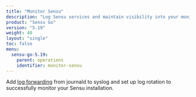 ```yaml
---
title: "Monitor Sensu"
description: "Log Sensu services and maintain visibility into your monitoring workflows. Learn to monitor Sensu."
product: "Sensu Go"
version: "5.19"
weight: 40
layout: "single"
toc: false
menu:
  sensu-go-5.19:
    parent: operations
    identifier: monitor-sensu
---
```


Add [log forwarding][1] from journald to syslog and set up log rotation to successfully monitor your Sensu installation.


[1]: log-sensu-systemd/
